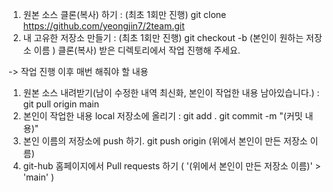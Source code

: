 1. 원본 소스 클론(복사) 하기 : (최초 1회만 진행)
git clone https://github.com/yeongjin7/2team.git
2. 내 고유한 저장소 만들기 : (최초 1회만 진행)
git checkout -b (본인이 원하는 저장소 이름 )
클론(복사) 받은 디렉토리에서 작업 진행해 주세요.


-> 작업 진행 이후 매번 해줘야 할 내용
1. 원본 소스 내려받기(남이 수정한 내역 최신화, 본인이 작업한 내용 남아있습니다.) :
git pull origin main
2. 본인이 작업한 내용 local 저장소에 올리기 :
git add .
git commit -m "(커밋 내용)"
3. 본인 이름의 저장소에 push 하기.
git push origin (위에서 본인이 만든 저장소 이름)
4. git-hub 홈페이지에서 Pull requests 하기 ( '(위에서 본인이 만든 저장소 이름)' > 'main' )
